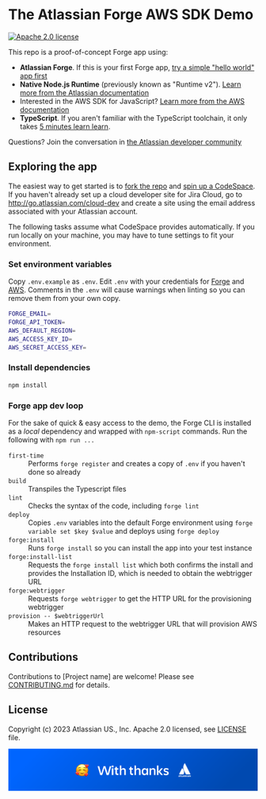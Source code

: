 # The Atlassian Forge AWS SDK Demo

[![Apache 2.0 license](https://img.shields.io/badge/license-Apache%202.0-blue.svg?style=flat-square)](LICENSE)

This repo is a proof-of-concept Forge app using:

- **Atlassian Forge**. If this is your first Forge app, [try a simple "hello world" app first](https://go.atlassian.com/forge)
- **Native Node.js Runtime** (previously known as "Runtime v2"). [Learn more from the Atlassian documentation](https://go.atlassian.com/runtime)
- Interested in the AWS SDK for JavaScript? [Learn more from the AWS documentation](aws.amazon.com/sdk-for-javascript)
- **TypeScript**. If you aren't familiar with the TypeScript toolchain, it only takes [5 minutes learn learn](https://www.typescriptlang.org/docs/handbook/typescript-tooling-in-5-minutes.html).

Questions? Join the conversation in [the Atlassian developer community](https://community.developer.atlassian.com/c/forge/)

## Exploring the app

The easiest way to get started is to [fork the repo](https://github.com/ibuchanan/forge-aws-sdk-hello-world/fork)
and [spin up a CodeSpace](https://docs.github.com/en/codespaces/overview).
If you haven't already set up a cloud developer site for Jira Cloud,
go to http://go.atlassian.com/cloud-dev
and create a site using the email address associated with your Atlassian account.

The following tasks assume what CodeSpace provides automatically.
If you run locally on your machine,
you may have to tune settings to fit your environment.

### Set environment variables

Copy `.env.example` as `.env`.
Edit `.env` with your credentials for
[Forge](https://developer.atlassian.com/platform/forge/getting-started/#using-environment-variables-to-login) and
[AWS](https://docs.aws.amazon.com/cli/latest/userguide/cli-configure-envvars.html#envvars-set).
Comments in the `.env` will cause warnings when linting
so you can remove them from your own copy.

```bash
FORGE_EMAIL=
FORGE_API_TOKEN=
AWS_DEFAULT_REGION=
AWS_ACCESS_KEY_ID=
AWS_SECRET_ACCESS_KEY=
```

### Install dependencies

```bash
npm install
```

### Forge app dev loop

For the sake of quick & easy access to the demo,
the Forge CLI is installed as a _local_ dependency
and wrapped with `npm-script` commands.
Run the following with `npm run ...`

<dl>
  <dt><code>first-time</code></dt>
  <dd>Performs <code>forge register</code> and creates a copy of <code>.env</code> if you haven't done so already</dd>
  <dt><code>build</code></dt>
  <dd>Transpiles the Typescript files</dd>
  <dt><code>lint</code></dt>
  <dd>Checks the syntax of the code, including <code>forge lint</code></dd>
  <dt><code>deploy</code></dt>
  <dd>Copies <code>.env</code> variables into the default Forge environment using <code>forge variable set $key $value</code> and deploys using <code>forge deploy</code></dd>
  <dt><code>forge:install</code></dt>
  <dd>Runs <code>forge install</code> so you can install the app into your test instance</dd>
  <dt><code>forge:install-list</code></dt>
  <dd>Requests the <code>forge install list</code> which both confirms the install and provides the Installation ID, which is needed to obtain the webtrigger URL</dd>
  <dt><code>forge:webtrigger</code></dt>
  <dd>Requests <code>forge webtrigger</code> to get the HTTP URL for the provisioning webtrigger</dd>
  <dt><code>provision -- $webtriggerUrl</code></dt>
  <dd>Makes an HTTP request to the webtrigger URL that will provision AWS resources</dd>
</dl>

## Contributions

Contributions to [Project name] are welcome!
Please see [CONTRIBUTING.md](CONTRIBUTING.md) for details.

## License

Copyright (c) 2023 Atlassian US., Inc.
Apache 2.0 licensed, see [LICENSE](LICENSE) file.

[![With ❤️ from Atlassian](https://raw.githubusercontent.com/atlassian-internal/oss-assets/master/banner-with-thanks-light.png)](https://www.atlassian.com)
